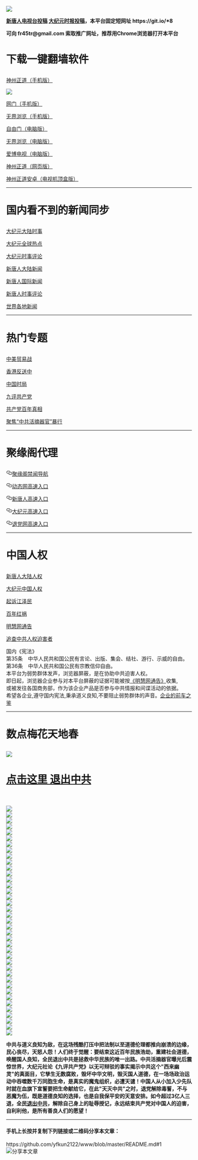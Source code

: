 <a name="1" id="1" target="_blank"></a> <span id="1"></span>
<a name="2" id="2" target="_blank"></a> <span id="2"></span>
<a name="3" id="3" target="_blank"></a> <span id="3"></span>
<a name="4" id="4" target="_blank"></a> <span id="4"></span>
<a name="5" id="5" target="_blank"></a> <span id="5"></span>
<a name="6" id="6" target="_blank"></a> <span id="6"></span>
<a name="7" id="7" target="_blank"></a> <span id="7"></span>
<a name="8" id="8" target="_blank"></a> <span id="8"></span>
<img src="https://raw.githubusercontent.com/yfkun2122/www/master/t/fq1.jpg"><br>
<p><strong><a href="https://github.com/yfkun2122/ntdtv/blob/master/gb/contribute.md#1">新唐人电视台投稿</a>  <a href="https://github.com/yfkun2122/djy/blob/master/gb/about-djy.md#1">大纪元时报投稿</a>，本平台固定短网址 https://git.io/*8</strong></p>
<p><strong>可向 fr45tr@gmail.com 索取推广网址，推荐用Chrome浏览器打开本平台</strong></p>

<h1><p><strong>下载一键翻墙软件</strong></p></h1>
<p><a href="https://raw.githubusercontent.com/SzzdOgate/update/master/extras/SzzdOgate.apk?fldfh2">神州正道（手机版）</a><img src="https://raw.githubusercontent.com/hao369/a/master/benzoutuijian.gif" alt=""></p>
<img src="https://raw.githubusercontent.com/yfkun2122/www/master/t/sz.jpg"><br>
<p><a href="https://raw.githubusercontent.com/oGate2/Up/master/oGate.apk?fldfh2">网门（手机版）</a><img src="https://raw.githubusercontent.com/hao369/a/master/benzoutuijian.gif" alt=""></p>
<p><a href="https://raw.githubusercontent.com/wujieliulan/download/master/um.apk?raw=true">无界浏览（手机版）</a></p>
<p><a href="https://raw.githubusercontent.com/freegate-release/website/gh-pages/files/fgp.zip?fldfh2">自由门（电脑版）</a><img src="https://raw.githubusercontent.com/hao369/a/master/benzoutuijian.gif" alt=""></p>
<p><a href="https://raw.githubusercontent.com/wujieliulan/download/master/u.zip?fldfh2">无界浏览（电脑版）</a><img src="https://raw.githubusercontent.com/hao369/a/master/benzoutuijian.gif" alt=""></p>
<p><a href="https://raw.githubusercontent.com/yfkun2122/www/master/szzd/iPPOTV.zip">爱博电视（电脑版）</a></p>
<p><a href="https://raw.githubusercontent.com/yfkun2122/www/master/szzd/szzdogate.rar?fldfh2">神州正道（网页版）</a></p>
<p><a href="https://raw.githubusercontent.com/SzzdOgate/update/master/extras/SzzdOgateTV.apk?fldfh2">神州正道安卓（电视机顶盒版）</a></p>
<hr>
<h1><p><strong>国内看不到的新闻同步</strong></p></h1>
<p><a target="_blank" href="https://github.com/yfkun2122/djy/blob/master/gb/nsc413.md?flntdtv#1">大纪元大陆时事</a></p>
<p><a target="_blank" href="https://github.com/yfkun2122/djy/blob/master/gb/n24hr.md?flntdtv#1">大纪元全球热点</a></p>
<p><a target="_blank" href="https://github.com/yfkun2122/djy/blob/master/gb/news392.md?flntdtv#1">大纪元时事评论</a></p>
<p><a target="_blank" href="https://github.com/yfkun2122/ntdtv/blob/master/gb/prog204_1.md?flntdtv#1">新唐人大陆新闻</a></p>
<p><a target="_blank" href="https://github.com/yfkun2122/ntdtv/blob/master/gb/prog202_1.md?flntdtv#1">新唐人国际新闻</a></p>
<p><a target="_blank" href="https://github.com/yfkun2122/ntdtv/blob/master/gb/prog207_1.md?flntdtv#1">新唐人时事评论</a></p>
<p><a target="_blank" href="https://github.com/gfw-breaker/banned-news/blob/master/README.md?flntdtv&type=url14">世界各地新闻</a></p>
<hr>
<h1><p><strong>热门专题</strong></p></h1>
<p><a target="_blank" href="https://github.com/yfkun2122/ntdtv/blob/master/gb/prog1745_1.md?flntdtv#1">中美贸易战</a></p>
<p><a target="_blank" href="https://github.com/yfkun2122/ntdtv/blob/master/gb/prog205_1.md?flntdtv#1">香港反送中</a></p>
<p><a target="_blank" href="https://github.com/yfkun2122/ntdtv/blob/master/gb/prog1138_1.md?flntdtv#1">中国时局</a></p>
<p><a target="_blank" href="https://github.com/yfkun2122/djy/blob/master/gb/9p.md?flntdtv#1">九评共产党</a></p>
<p><a target="_blank" href="https://github.com/yfkun2122/ntdtv/blob/master/gb/prog1647_1.md?flntdtv#1">共产党百年真相</a></p>
<p><a target="_blank" href="https://github.com/yfkun2122/ntdtv/blob/master/gb/prog447_1.md?flntdtv#1">聚焦“中共活摘器官”暴行</a></p>


<hr><h1><p>聚缘阁代理</p></h1>
<p>
<a id="user-content-聚缘阁禁闻导航" class="anchor" href="#%E8%81%9A%E7%BC%98%E9%98%81%E7%A6%81%E9%97%BB%E5%AF%BC%E8%88%AA" aria-hidden="true"><svg class="octicon octicon-link" viewbox="0 0 16 16" version="1.1" width="16" height="16" aria-hidden="true"><path fill-rule="evenodd" d="M4 9h1v1H4c-1.5 0-3-1.69-3-3.5S2.55 3 4 3h4c1.45 0 3 1.69 3 3.5 0 1.41-.91 2.72-2 3.25V8.59c.58-.45 1-1.27 1-2.09C10 5.22 8.98 4 8 4H4c-.98 0-2 1.22-2 2.5S3 9 4 9zm9-3h-1v1h1c1 0 2 1.22 2 2.5S13.98 12 13 12H9c-.98 0-2-1.22-2-2.5 0-.83.42-1.64 1-2.09V6.25c-1.09.53-2 1.84-2 3.25C6 11.31 7.55 13 9 13h4c1.45 0 3-1.69 3-3.5S14.5 6 13 6z"></path></svg></a><a href="http://3bdww3.h5a.hyundai-cme.net" rel="nofollow">聚缘阁禁闻导航</a><img src="https://camo.githubusercontent.com/9de5211082f16052f31c7c713a37b09ba9251625/68747470733a2f2f7475702e76726165742e63662f6a79672e676966" alt="" data-canonical-src="https://tup.vraet.cf/jyg.gif">
</p>
<p>
<a id="user-content-动态网高速入口" class="anchor" href="#%E5%8A%A8%E6%80%81%E7%BD%91%E9%AB%98%E9%80%9F%E5%85%A5%E5%8F%A3" aria-hidden="true"><svg class="octicon octicon-link" viewbox="0 0 16 16" version="1.1" width="16" height="16" aria-hidden="true"><path fill-rule="evenodd" d="M4 9h1v1H4c-1.5 0-3-1.69-3-3.5S2.55 3 4 3h4c1.45 0 3 1.69 3 3.5 0 1.41-.91 2.72-2 3.25V8.59c.58-.45 1-1.27 1-2.09C10 5.22 8.98 4 8 4H4c-.98 0-2 1.22-2 2.5S3 9 4 9zm9-3h-1v1h1c1 0 2 1.22 2 2.5S13.98 12 13 12H9c-.98 0-2-1.22-2-2.5 0-.83.42-1.64 1-2.09V6.25c-1.09.53-2 1.84-2 3.25C6 11.31 7.55 13 9 13h4c1.45 0 3-1.69 3-3.5S14.5 6 13 6z"></path></svg></a><a href="https://lucky-cloud-e259.ewwaa.workers.dev/-----https://ccc.nhhc.com.au" rel="nofollow">动态网高速入口</a><img src="https://camo.githubusercontent.com/0044a7dbc0250711e901ce0312f1c245f8e2f033/68747470733a2f2f7475702e76726165742e63662f6a7967646c2e676966" alt="" data-canonical-src="https://tup.vraet.cf/jygdl.gif">
</p>
<p>
<a id="user-content-新唐人高速入口" class="anchor" href="#%E6%96%B0%E5%94%90%E4%BA%BA%E9%AB%98%E9%80%9F%E5%85%A5%E5%8F%A3" aria-hidden="true"><svg class="octicon octicon-link" viewbox="0 0 16 16" version="1.1" width="16" height="16" aria-hidden="true"><path fill-rule="evenodd" d="M4 9h1v1H4c-1.5 0-3-1.69-3-3.5S2.55 3 4 3h4c1.45 0 3 1.69 3 3.5 0 1.41-.91 2.72-2 3.25V8.59c.58-.45 1-1.27 1-2.09C10 5.22 8.98 4 8 4H4c-.98 0-2 1.22-2 2.5S3 9 4 9zm9-3h-1v1h1c1 0 2 1.22 2 2.5S13.98 12 13 12H9c-.98 0-2-1.22-2-2.5 0-.83.42-1.64 1-2.09V6.25c-1.09.53-2 1.84-2 3.25C6 11.31 7.55 13 9 13h4c1.45 0 3-1.69 3-3.5S14.5 6 13 6z"></path></svg></a><a href="https://lucky-cloud-e259.ewwaa.workers.dev/-----https://ccc.nhhc.com.au" rel="nofollow">新唐人高速入口</a>
</p>
<p>
<a id="user-content-大纪元高速入口" class="anchor" href="#%E5%A4%A7%E7%BA%AA%E5%85%83%E9%AB%98%E9%80%9F%E5%85%A5%E5%8F%A3" aria-hidden="true"><svg class="octicon octicon-link" viewbox="0 0 16 16" version="1.1" width="16" height="16" aria-hidden="true"><path fill-rule="evenodd" d="M4 9h1v1H4c-1.5 0-3-1.69-3-3.5S2.55 3 4 3h4c1.45 0 3 1.69 3 3.5 0 1.41-.91 2.72-2 3.25V8.59c.58-.45 1-1.27 1-2.09C10 5.22 8.98 4 8 4H4c-.98 0-2 1.22-2 2.5S3 9 4 9zm9-3h-1v1h1c1 0 2 1.22 2 2.5S13.98 12 13 12H9c-.98 0-2-1.22-2-2.5 0-.83.42-1.64 1-2.09V6.25c-1.09.53-2 1.84-2 3.25C6 11.31 7.55 13 9 13h4c1.45 0 3-1.69 3-3.5S14.5 6 13 6z"></path></svg></a><a href="https://lucky-cloud-e259.ewwaa.workers.dev/-----https://ccc.nhhc.com.au" rel="nofollow">大纪元高速入口</a>
</p>
<p>
<a id="user-content-退党网高速入口" class="anchor" href="#%E9%80%80%E5%85%9A%E7%BD%91%E9%AB%98%E9%80%9F%E5%85%A5%E5%8F%A3" aria-hidden="true"><svg class="octicon octicon-link" viewbox="0 0 16 16" version="1.1" width="16" height="16" aria-hidden="true"><path fill-rule="evenodd" d="M4 9h1v1H4c-1.5 0-3-1.69-3-3.5S2.55 3 4 3h4c1.45 0 3 1.69 3 3.5 0 1.41-.91 2.72-2 3.25V8.59c.58-.45 1-1.27 1-2.09C10 5.22 8.98 4 8 4H4c-.98 0-2 1.22-2 2.5S3 9 4 9zm9-3h-1v1h1c1 0 2 1.22 2 2.5S13.98 12 13 12H9c-.98 0-2-1.22-2-2.5 0-.83.42-1.64 1-2.09V6.25c-1.09.53-2 1.84-2 3.25C6 11.31 7.55 13 9 13h4c1.45 0 3-1.69 3-3.5S14.5 6 13 6z"></path></svg></a><a href="https://lucky-cloud-e259.ewwaa.workers.dev/-----https://ccc.nhhc.com.au" rel="nofollow">退党网高速入口</a>
</p>
<p>
<hr>
<h1><p><strong>中国人权</strong></p></h1>
<p><a target="_blank" href="https://github.com/yfkun2122/ntdtv/blob/master/gb/prog1135_1.md?fldfyfkun2122#1">新唐人大陆人权</a></p>
<p><a target="_blank" href="https://github.com/yfkun2122/djy/blob/master/gb/ncid278.md?fldfyfkun2122#1">大纪元中国人权</a></p>
<p><a target="_blank" href="https://github.com/yfkun2122/djy/blob/master/gb/nf6123.md?fldfyfkun2122#1">起诉江泽民</a></p>
<p><a target="_blank" href="https://github.com/yfkun2122/ntdtv/blob/master/gb/prog1704_1.md?fldfyfkun2122#1">百年红祸</a></p>
<p><a href="https://github.com/yfkun2122/djy/blob/master/gb/mh/mhtg.md#1">明慧网通告</a></p>
<p><a target="_blank" href="https://github.com/yfkun2122/ntdtv/blob/master/gb/prog422209_1.md?fldfyfkun2122#1">追查中共人权迫害者</a></p>
国内《宪法》<br>
第35条　中华人民共和国公民有言论、出版、集会、结社、游行、示威的自由。<br>
第36条　中华人民共和国公民有宗教信仰自由。<br>
本平台为弱势群体发声，浏览器屏蔽，是在协助中共迫害人权。<br>
即日起，浏览器企业参与对本平台屏蔽的证据可能被按<a target="_blank" href="https://github.com/yfkun2122/djy/blob/master/gb/mh/mhtg.md?fldfyfkun2122#1">《明慧网通告》</a>收集,<br>
或被发往各国商务部，作为该企业产品是否参与中共情报和间谍活动的依据。<br>
希望各企业,遵守国内宪法,秉承道义良知,不要阻止弱势群体的声音。<a target="_blank" href="https://github.com/yfkun2122/djy/blob/master/gb/rq.md?fldfyfkun2122#1">企业的前车之鉴</a>
<hr>
<h1><p><strong>数点梅花天地春</strong></p></h1>
<img src="https://raw.githubusercontent.com/yfkun2122/www/master/t/01.jpg">
<h1><strong><a href="https://s3-us-west-1.amazonaws.com/ogaten/show.htm?ogQuit.aspx&from=852" rel="nofollow">点击这里 退出中共</a></strong></h1><br>
<br>
<a name="9" id="9" target="_blank"></a> <span id="9"></span>
<img src="https://raw.githubusercontent.com/yfkun2122/www/master/t/03.jpg"><br>
<img src="https://raw.githubusercontent.com/yfkun2122/www/master/t/04.jpg"><br>
<img src="https://raw.githubusercontent.com/yfkun2122/www/master/t/06.jpg"><br>
<img src="https://raw.githubusercontent.com/yfkun2122/www/master/t/07.jpg"><br>
<img src="https://raw.githubusercontent.com/yfkun2122/www/master/t/10.jpg"><br>
<img src="https://raw.githubusercontent.com/yfkun2122/www/master/t/11.jpg"><br>
<img src="https://raw.githubusercontent.com/yfkun2122/www/master/t/12.jpg"><br>
<img src="https://raw.githubusercontent.com/yfkun2122/www/master/t/13.jpg"><br>
<img src="https://raw.githubusercontent.com/yfkun2122/www/master/t/14.jpg"><br>
<img src="https://raw.githubusercontent.com/yfkun2122/www/master/t/15.jpg"><br>
<img src="https://raw.githubusercontent.com/yfkun2122/www/master/t/16.jpg"><br>
<img src="https://raw.githubusercontent.com/yfkun2122/www/master/t/17.jpg"><br>
<img src="https://raw.githubusercontent.com/yfkun2122/www/master/t/18.jpg"><br>
<img src="https://raw.githubusercontent.com/yfkun2122/www/master/t/19.jpg"><br>
<img src="https://raw.githubusercontent.com/yfkun2122/www/master/t/20.jpg"><br>
<img src="https://raw.githubusercontent.com/yfkun2122/www/master/t/21.jpg"><br>
<img src="https://raw.githubusercontent.com/yfkun2122/www/master/t/22.jpg"><br>
<img src="https://raw.githubusercontent.com/yfkun2122/www/master/t/23.jpg"><br>
<img src="https://raw.githubusercontent.com/yfkun2122/www/master/t/24.jpg"><br>
<img src="https://raw.githubusercontent.com/yfkun2122/www/master/t/25.jpg"><br>
<img src="https://raw.githubusercontent.com/yfkun2122/www/master/t/26.jpg"><br>
<img src="https://raw.githubusercontent.com/yfkun2122/www/master/t/27.jpg"><br>
<img src="https://raw.githubusercontent.com/yfkun2122/www/master/t/28.jpg"><br>
<img src="https://raw.githubusercontent.com/yfkun2122/www/master/t/29.jpg"><br>
<img src="https://raw.githubusercontent.com/yfkun2122/www/master/t/30.jpg"><br>
<img src="https://raw.githubusercontent.com/yfkun2122/www/master/t/31.jpg"><br>
<img src="https://raw.githubusercontent.com/yfkun2122/www/master/t/32.jpg"><br>
<img src="https://raw.githubusercontent.com/yfkun2122/www/master/t/33.jpg"><br>
<img src="https://raw.githubusercontent.com/yfkun2122/www/master/t/34.jpg"><br>
<img src="https://raw.githubusercontent.com/yfkun2122/www/master/t/35.jpg"><br>
<img src="https://raw.githubusercontent.com/yfkun2122/www/master/t/36.jpg"><br>
<img src="https://raw.githubusercontent.com/yfkun2122/www/master/t/37.jpg"><br>
<img src="https://raw.githubusercontent.com/yfkun2122/www/master/t/38.jpg"><br>
<img src="https://raw.githubusercontent.com/yfkun2122/www/master/t/39.jpg"><br>
<img src="https://raw.githubusercontent.com/yfkun2122/www/master/t/40.jpg"><br>
<img src="https://raw.githubusercontent.com/yfkun2122/www/master/t/41.jpg"><br>
<img src="https://raw.githubusercontent.com/yfkun2122/www/master/t/42.jpg"><br>
<img src="https://raw.githubusercontent.com/yfkun2122/www/master/t/43.jpg"><br>
<img src="https://raw.githubusercontent.com/yfkun2122/www/master/t/44.jpg"><br>
<p><p><strong>中共与道义良知为敌，在这场残酷打压中把法制以至道德伦理都推向崩溃的边缘，民心丧尽，天怒人怨！人们终于觉醒：要结束这近百年民族浩劫，重建社会道德，唤醒国人良知，全民退出中共是拯救中华民族的唯一出路。中共活摘器官曝光后震惊世界，大纪元社论《九评共产党》以无可辩驳的事实揭示中共这个"西来幽灵"的真面目，它孳生无数腐败，毁坏中华文明，毁灭国人道德，在一场场政治运动中吞噬数千万同胞生命，是真实的魔鬼组织，必遭天谴！中国人从小加入少先队时就在血旗下宣誓要把生命献给它，在此"天灭中共"之时，退党解除毒誓，不与恶魔为伍，既是道德良知的选择，也是自我保平安的天意安排。如今超过3亿人三退，全民<a href="https://s3-us-west-1.amazonaws.com/ogaten/show.htm?ogQuit.aspx&from=852" rel="nofollow">退出中共</a>，解除自己身上的耻辱授记，永远结束共产党对中国人的迫害，自利利他，是所有善良人们的愿望！</strong></p></p>
<hr>
<h4>手机上长按并复制下列链接或二维码分享本文章：</h4>https://github.com/yfkun2122/www/blob/master/README.md#1<br><img src="http://d1p1.ip.zn2.us/v.php?action=qrcode&url=https://github.com/yfkun2122/www/blob/master/README.md%231" title="分享本文章"></img


